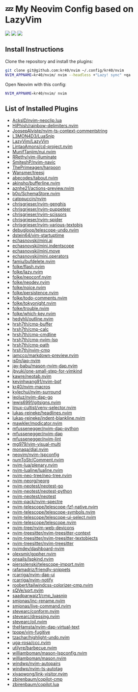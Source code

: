 <!-- markdownlint-disable MD045 MD033 MD013 -->

# 💤 My Neovim Config based on LazyVim

<a href="https://dotfyle.com/kr40/nvim"><img src="https://dotfyle.com/kr40/nvim/badges/plugins?style=for-the-badge" /></a>
<a href="https://dotfyle.com/kr40/nvim"><img src="https://dotfyle.com/kr40/nvim/badges/leaderkey?style=for-the-badge" /></a>
<a href="https://dotfyle.com/kr40/nvim"><img src="https://dotfyle.com/kr40/nvim/badges/plugin-manager?style=for-the-badge" /></a>

## Install Instructions

Clone the repository and install the plugins:

```sh
git clone git@github.com:kr40/nvim ~/.config/kr40/nvim
NVIM_APPNAME=kr40/nvim/ nvim --headless +"Lazy! sync" +qa
```

Open Neovim with this config:

```sh
NVIM_APPNAME=kr40/nvim/ nvim
```

## List of Installed Plugins

<!-- This list was generated using "lua for _, v in pairs(require("lazy").plugins()) do print(v[1]) end" -->

- [AckslD/nvim-neoclip.lua](https://github.com/AckslD/nvim-neoclip.lua)
- [HiPhish/rainbow-delimiters.nvim](https://github.com/HiPhish/rainbow-delimiters.nvim)
- [JoosepAlviste/nvim-ts-context-commentstring](https://github.com/JoosepAlviste/nvim-ts-context-commentstring)
- [L3MON4D3/LuaSnip](https://github.com/L3MON4D3/LuaSnip)
- [LazyVim/LazyVim](https://github.com/LazyVim/LazyVim)
- [LintaoAmons/cd-project.nvim](https://github.com/LintaoAmons/cd-project.nvim)
- [MunifTanjim/nui.nvim](https://github.com/MunifTanjim/nui.nvim)
- [RRethy/vim-illuminate](https://github.com/RRethy/vim-illuminate)
- [SmiteshP/nvim-navic](https://github.com/SmiteshP/nvim-navic)
- [ThePrimeagen/harpoon](https://github.com/ThePrimeagen/harpoon)
- [Wansmer/treesj](https://github.com/Wansmer/treesj)
- [abecodes/tabout.nvim](https://github.com/abecodes/tabout.nvim)
- [akinsho/bufferline.nvim](https://github.com/akinsho/bufferline.nvim)
- [aznhe21/actions-preview.nvim](https://github.com/aznhe21/actions-preview.nvim)
- [b0o/SchemaStore.nvim](https://github.com/b0o/SchemaStore.nvim)
- [catppuccin/nvim](https://github.com/catppuccin/nvim)
- [chrisgrieser/nvim-genghis](https://github.com/chrisgrieser/nvim-genghis)
- [chrisgrieser/nvim-puppeteer](https://github.com/chrisgrieser/nvim-puppeteer)
- [chrisgrieser/nvim-scissors](https://github.com/chrisgrieser/nvim-scissors)
- [chrisgrieser/nvim-spider](https://github.com/chrisgrieser/nvim-spider)
- [chrisgrieser/nvim-various-textobjs](https://github.com/chrisgrieser/nvim-various-textobjs)
- [debugloop/telescope-undo.nvim](https://github.com/debugloop/telescope-undo.nvim)
- [dstein64/vim-startuptime](https://github.com/dstein64/vim-startuptime)
- [echasnovski/mini.ai](https://github.com/echasnovski/mini.ai)
- [echasnovski/mini.indentscope](https://github.com/echasnovski/mini.indentscope)
- [echasnovski/mini.move](https://github.com/echasnovski/mini.move)
- [echasnovski/mini.operators](https://github.com/echasnovski/mini.operators)
- [famiu/bufdelete.nvim](https://github.com/famiu/bufdelete.nvim)
- [folke/flash.nvim](https://github.com/folke/flash.nvim)
- [folke/lazy.nvim](https://github.com/folke/lazy.nvim)
- [folke/neoconf.nvim](https://github.com/folke/neoconf.nvim)
- [folke/neodev.nvim](https://github.com/folke/neodev.nvim)
- [folke/noice.nvim](https://github.com/folke/noice.nvim)
- [folke/persistence.nvim](https://github.com/folke/persistence.nvim)
- [folke/todo-comments.nvim](https://github.com/folke/todo-comments.nvim)
- [folke/tokyonight.nvim](https://github.com/folke/tokyonight.nvim)
- [folke/trouble.nvim](https://github.com/folke/trouble.nvim)
- [folke/which-key.nvim](https://github.com/folke/which-key.nvim)
- [hedyhli/outline.nvim](https://github.com/hedyhli/outline.nvim)
- [hrsh7th/cmp-buffer](https://github.com/hrsh7th/cmp-buffer)
- [hrsh7th/cmp-calc](https://github.com/hrsh7th/cmp-calc)
- [hrsh7th/cmp-cmdline](https://github.com/hrsh7th/cmp-cmdline)
- [hrsh7th/cmp-nvim-lsp](https://github.com/hrsh7th/cmp-nvim-lsp)
- [hrsh7th/cmp-path](https://github.com/hrsh7th/cmp-path)
- [hrsh7th/nvim-cmp](https://github.com/hrsh7th/nvim-cmp)
- [iamcco/markdown-preview.nvim](https://github.com/iamcco/markdown-preview.nvim)
- [is0n/jaq-nvim](https://github.com/is0n/jaq-nvim)
- [jay-babu/mason-nvim-dap.nvim](https://github.com/jay-babu/mason-nvim-dap.nvim)
- [jbyuki/one-small-step-for-vimkind](https://github.com/jbyuki/one-small-step-for-vimkind)
- [kawre/neotab.nvim](https://github.com/kawre/neotab.nvim)
- [kevinhwang91/nvim-bqf](https://github.com/kevinhwang91/nvim-bqf)
- [kr40/nvim-macros](https://github.com/kr40/nvim-macros)
- [kylechui/nvim-surround](https://github.com/kylechui/nvim-surround)
- [leoluz/nvim-dap-go](https://github.com/leoluz/nvim-dap-go)
- [lewis6991/gitsigns.nvim](https://github.com/lewis6991/gitsigns.nvim)
- [linux-cultist/venv-selector.nvim](https://github.com/linux-cultist/venv-selector.nvim)
- [lukas-reineke/headlines.nvim](https://github.com/lukas-reineke/headlines.nvim)
- [lukas-reineke/indent-blankline.nvim](https://github.com/lukas-reineke/indent-blankline.nvim)
- [mawkler/modicator.nvim](https://github.com/mawkler/modicator.nvim)
- [mfussenegger/nvim-dap-python](https://github.com/mfussenegger/nvim-dap-python)
- [mfussenegger/nvim-dap](https://github.com/mfussenegger/nvim-dap)
- [mfussenegger/nvim-lint](https://github.com/mfussenegger/nvim-lint)
- [mg979/vim-visual-multi](https://github.com/mg979/vim-visual-multi)
- [monaqa/dial.nvim](https://github.com/monaqa/dial.nvim)
- [neovim/nvim-lspconfig](https://github.com/neovim/nvim-lspconfig)
- [numToStr/Comment.nvim](https://github.com/numToStr/Comment.nvim)
- [nvim-lua/plenary.nvim](https://github.com/nvim-lua/plenary.nvim)
- [nvim-lualine/lualine.nvim](https://github.com/nvim-lualine/lualine.nvim)
- [nvim-neo-tree/neo-tree.nvim](https://github.com/nvim-neo-tree/neo-tree.nvim)
- [nvim-neorg/neorg](https://github.com/nvim-neorg/neorg)
- [nvim-neotest/neotest-go](https://github.com/nvim-neotest/neotest-go)
- [nvim-neotest/neotest-python](https://github.com/nvim-neotest/neotest-python)
- [nvim-neotest/neotest](https://github.com/nvim-neotest/neotest)
- [nvim-pack/nvim-spectre](https://github.com/nvim-pack/nvim-spectre)
- [nvim-telescope/telescope-fzf-native.nvim](https://github.com/nvim-telescope/telescope-fzf-native.nvim)
- [nvim-telescope/telescope-symbols.nvim](https://github.com/nvim-telescope/telescope-symbols.nvim)
- [nvim-telescope/telescope-ui-select.nvim](https://github.com/nvim-telescope/telescope-ui-select.nvim)
- [nvim-telescope/telescope.nvim](https://github.com/nvim-telescope/telescope.nvim)
- [nvim-tree/nvim-web-devicons](https://github.com/nvim-tree/nvim-web-devicons)
- [nvim-treesitter/nvim-treesitter-context](https://github.com/nvim-treesitter/nvim-treesitter-context)
- [nvim-treesitter/nvim-treesitter-textobjects](https://github.com/nvim-treesitter/nvim-treesitter-textobjects)
- [nvim-treesitter/nvim-treesitter](https://github.com/nvim-treesitter/nvim-treesitter)
- [nvimdev/dashboard-nvim](https://github.com/nvimdev/dashboard-nvim)
- [olexsmir/gopher.nvim](https://github.com/olexsmir/gopher.nvim)
- [onsails/lspkind.nvim](https://github.com/onsails/lspkind.nvim)
- [piersolenski/telescope-import.nvim](https://github.com/piersolenski/telescope-import.nvim)
- [rafamadriz/friendly-snippets](https://github.com/rafamadriz/friendly-snippets)
- [rcarriga/nvim-dap-ui](https://github.com/rcarriga/nvim-dap-ui)
- [rcarriga/nvim-notify](https://github.com/rcarriga/nvim-notify)
- [roobert/tailwindcss-colorizer-cmp.nvim](https://github.com/roobert/tailwindcss-colorizer-cmp.nvim)
- [sQVe/sort.nvim](https://github.com/sQVe/sort.nvim)
- [saadparwaiz1/cmp_luasnip](https://github.com/saadparwaiz1/cmp_luasnip)
- [smjonas/inc-rename.nvim](https://github.com/smjonas/inc-rename.nvim)
- [smjonas/live-command.nvim](https://github.com/smjonas/live-command.nvim)
- [stevearc/conform.nvim](https://github.com/stevearc/conform.nvim)
- [stevearc/dressing.nvim](https://github.com/stevearc/dressing.nvim)
- [stevearc/oil.nvim](https://github.com/stevearc/oil.nvim)
- [theHamsta/nvim-dap-virtual-text](https://github.com/theHamsta/nvim-dap-virtual-text)
- [tpope/vim-fugitive](https://github.com/tpope/vim-fugitive)
- [tzachar/highlight-undo.nvim](https://github.com/tzachar/highlight-undo.nvim)
- [uga-rosa/ccc.nvim](https://github.com/uga-rosa/ccc.nvim)
- [utilyre/barbecue.nvim](https://github.com/utilyre/barbecue.nvim)
- [williamboman/mason-lspconfig.nvim](https://github.com/williamboman/mason-lspconfig.nvim)
- [williamboman/mason.nvim](https://github.com/williamboman/mason.nvim)
- [windwp/nvim-autopairs](https://github.com/windwp/nvim-autopairs)
- [windwp/nvim-ts-autotag](https://github.com/windwp/nvim-ts-autotag)
- [xiyaowong/link-visitor.nvim](https://github.com/xiyaowong/link-visitor.nvim)
- [zbirenbaum/copilot-cmp](https://github.com/zbirenbaum/copilot-cmp)
- [zbirenbaum/copilot.lua](https://github.com/zbirenbaum/copilot.lua)
